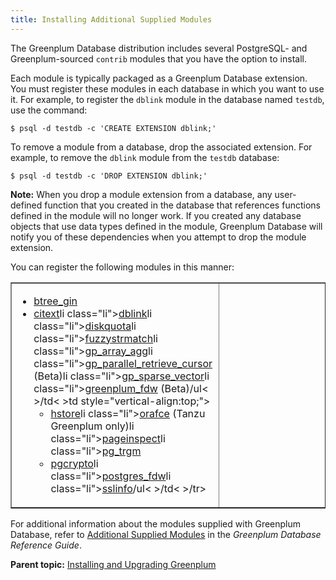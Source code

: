 ```yaml
---
title: Installing Additional Supplied Modules 
---
```


The Greenplum Database distribution includes several PostgreSQL- and Greenplum-sourced `contrib` modules that you have the option to install.

Each module is typically packaged as a Greenplum Database extension. You must register these modules in each database in which you want to use it. For example, to register the `dblink` module in the database named `testdb`, use the command:

```
$ psql -d testdb -c 'CREATE EXTENSION dblink;'
```

To remove a module from a database, drop the associated extension. For example, to remove the `dblink` module from the `testdb` database:

```
$ psql -d testdb -c 'DROP EXTENSION dblink;'
```

**Note:** When you drop a module extension from a database, any user-defined function that you created in the database that references functions defined in the module will no longer work. If you created any database objects that use data types defined in the module, Greenplum Database will notify you of these dependencies when you attempt to drop the module extension.

You can register the following modules in this manner:

<table cellpadding="4" cellspacing="0" summary="" border="1" class="simpletable"><col style="width:33.33333333333333%" /><col style="width:33.33333333333333%" /><thead></thead><tbody><tr>
<td style="vertical-align:top;">
<ul class="ul" id="topic_d45_wcw_pgb__ul_tc3_nlx_wp">
<li class="li"><a class="xref" href="../ref_guide/modules/btree_gin.html">btree_gin</a></li>
<li class="li"><a class="xref" href="../ref_guide/modules/citext.html">citext</a></li<
>li class="li"><a class="xref" href="../ref_guide/modules/dblink.html">dblink</a></li<
>li class="li"><a class="xref" href="../ref_guide/modules/diskquota.html">diskquota</a></li<
>li class="li"><a class="xref" href="../ref_guide/modules/fuzzystrmatch.html">fuzzystrmatch</a></li<
>li class="li"><a class="xref" href="../ref_guide/modules/gp_array_agg.html">gp_array_agg</a></li<
>li class="li"><a class="xref" href="../ref_guide/modules/gp_parallel_retrieve_cursor.html">gp_parallel_retrieve_cursor</a> (Beta)</li<
>li class="li"><a class="xref" href="../ref_guide/modules/gp_sparse_vector.html">gp_sparse_vector</a></li<
>li class="li"><a class="xref" href="../ref_guide/modules/greenplum_fdw.html">greenplum_fdw</a> (Beta)</li<
>/ul<
>/td<
>td style="vertical-align:top;">
<ul class="ul">
<li class="li"><a class="xref" href="../ref_guide/modules/hstore.html">hstore</a></li<
>li class="li"><a class="xref" href="../ref_guide/modules/orafce_ref.html">orafce</a> (Tanzu Greenplum only)</li<
>li class="li"><a class="xref" href="../ref_guide/modules/pageinspect.html">pageinspect</a></li<
>li class="li"><a class="xref" href="../ref_guide/modules/pg_trgm.html">pg_trgm</a></li>
<li class="li"><a class="xref" href="../ref_guide/modules/pgcrypto.html">pgcrypto</a></li<
>li class="li"><a class="xref" href="../ref_guide/modules/postgres_fdw.html">postgres_fdw</a></li<
>li class="li"><a class="xref" href="../ref_guide/modules/sslinfo.html">sslinfo</a></li<
>/ul<
>/td<
>/tr>
</tbody></table>

For additional information about the modules supplied with Greenplum Database, refer to [Additional Supplied Modules](../ref_guide/modules/intro.html) in the *Greenplum Database Reference Guide*.

**Parent topic:** [Installing and Upgrading Greenplum](install_guide.html)

